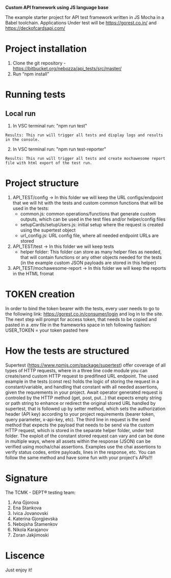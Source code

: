 **Custom API framework using JS language base**

The example starter project for API test framework written in JS Mocha in a Babel toolchain. Applications Under test will be https://gorest.co.in/ and https://deckofcardsapi.com/

# Project installation

1. Clone the git repository - https://bitbucket.org/nebozza/api_tests/src/master/
2. Run “npm install”

# Running tests

  ## Local run
  1. In VSC terminal run: "npm run test"

    Results: This run will trigger all tests and display logs and results in the console.

  2. In VSC terminal run: "npm run test-reporter"

    Results: This run will trigger all tests and create mochawesome report file with html export of the test run.

# Project structure

1. API_TEST/config -> In this folder we will keep the URL configs/endpoint that we will hit with the tests and custom common functions that will be used in the tests:
    - common.js: common operations/functions that generate custom outputs, which can be used in the test files and/or helper/config files
    - setupCards/setupUsers.js: initial setup where the request is created using the supertest object
    - url_config.js: URL config file, where all needed endpoint URLs are stored
2. API_TEST/test -> In this folder we will keep tests
    - helper folder: This folder can store as many helper files as needed, that will contain functions or any other objects needed for the tests (in the example custom JSON payloads are stored in this helper)
3. API_TEST/mochawesome-report -> In this folder we will keep the reports in the HTML fromat      

# TOKEN creation

In order to bind the token bearer with the tests, every user needs to go to the following link: https://gorest.co.in/consumer/login and log in to the site. The next step will prompt for access token, that needs to be copied and pasted in a .env file in the frameworks space in teh following fashion:
USER_TOKEN = your token pasted here

# How the tests are structured

Supertest (https://www.npmjs.com/package/supertest) offer coverage of all types of HTTP requests, where in a three line code module you can create/send custom HTTP request to predifined URL endpoint. The used example in the tests (const res) holds the logic of storing the request in a constant/variable, and handling that constant with all needed assertions, given the requrements in your project. 
Await operator generated request is controled by the HTTP method (get, post, put...) that expects empty string or path string to enhance or redirect the original stored URL handled by supertest, that is followed up by setter method, which sets the authorization header (API key) according to your project requirements (bearer token, query parameter, x-api-key, etc).
The third line in request is the send method that expects the payload that needs to be send via the custom HTTP request, which is stored in the separate helper folder, under test folder.
The exploit of the constant stored request can vary and can be done in multiple ways, where all assets within the response (JSON) can be verified using mocha/chai assertions. Examples use the chai assertions to verify status codes, entire payloads, lines in the response, etc. 
You can follow the same method and have some fun with your project's APIs!!!

# Signature

The TCMK - DEPT® testing team:
1. Ana Gjorova
2. Ena Stankova
3. Ivica Jovanovski
4. Katerina Gjorgjievska
5. Nebojsha Stamenkov
6. Nikola Karajanov
7. Zoran Jakjimoski

# Liscence

Just enjoy it! 